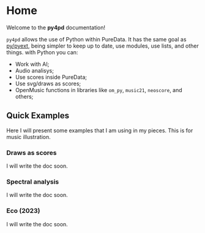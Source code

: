 # Home

Welcome to the **py4pd** documentation!

`py4pd` allows the use of Python within PureData. It has the same goal as [py/pyext](https://github.com/grrrr/py), being simpler to keep up to date, use modules, use lists, and other things.  with Python you can:

* Work with AI;
* Audio analisys;
* Use scores inside PureData;
* Use svg/draws as scores;
* OpenMusic functions in libraries like `om_py`, `music21`, `neoscore`, and others;

## Quick Examples

Here I will present some examples that I am using in my pieces. This is for music illustration. 

### Draws as scores

I will write the doc soon.

### Spectral analysis

I will write the doc soon.

### Eco (2023)

I will write the doc soon.

### 


